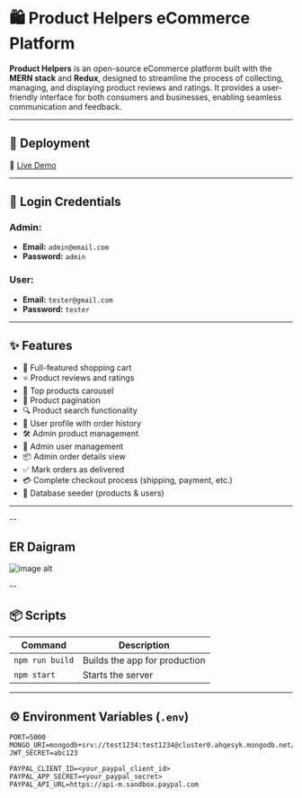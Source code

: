 # 🛍️ Product Helpers eCommerce Platform

**Product Helpers** is an open-source eCommerce platform built with the **MERN stack** and **Redux**, designed to streamline the process of collecting, managing, and displaying product reviews and ratings. It provides a user-friendly interface for both consumers and businesses, enabling seamless communication and feedback.

---

## 🚀 Deployment

🔗 [Live Demo](https://product-helpers-4avp.onrender.com)

---

## 👥 Login Credentials

### Admin:
- **Email:** `admin@email.com`  
- **Password:** `admin`

### User:
- **Email:** `tester@gmail.com`  
- **Password:** `tester`

---

## ✨ Features

- 🛒 Full-featured shopping cart
- ⭐ Product reviews and ratings
- 🎠 Top products carousel
- 📄 Product pagination
- 🔍 Product search functionality
- 👤 User profile with order history
- 🛠️ Admin product management
- 👥 Admin user management
- 📦 Admin order details view
- ✅ Mark orders as delivered
- 💳 Complete checkout process (shipping, payment, etc.)
- 🌱 Database seeder (products & users)

---

--
## ER Daigram 


![image alt]()


--
## 📦 Scripts

| Command          | Description                   |
|------------------|-------------------------------|
| `npm run build`  | Builds the app for production |
| `npm start`      | Starts the server             |

---

## ⚙️ Environment Variables (`.env`)

```env
PORT=5000
MONGO_URI=mongodb+srv://test1234:test1234@cluster0.ahqesyk.mongodb.net/proshop
JWT_SECRET=abc123

PAYPAL_CLIENT_ID=<your_paypal_client_id>
PAYPAL_APP_SECRET=<your_paypal_secret>
PAYPAL_API_URL=https://api-m.sandbox.paypal.com
